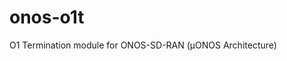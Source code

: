 <!--
SPDX-FileCopyrightText: 2022 2020-present Open Networking Foundation <info@opennetworking.org>

SPDX-License-Identifier: Apache-2.0
-->

# onos-o1t
O1 Termination module for ONOS-SD-RAN (µONOS Architecture)
